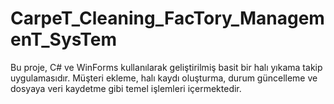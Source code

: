 # CarpeT_Cleaning_FacTory_ManagemenT_SysTem
 Bu proje, C# ve WinForms kullanılarak geliştirilmiş basit bir halı yıkama takip uygulamasıdır. Müşteri ekleme, halı kaydı oluşturma, durum güncelleme ve dosyaya veri kaydetme gibi temel işlemleri içermektedir.

